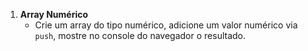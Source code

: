 1. **Array Numérico**
   - Crie um array do tipo numérico, adicione um valor numérico via `push`, mostre no console do navegador o resultado.